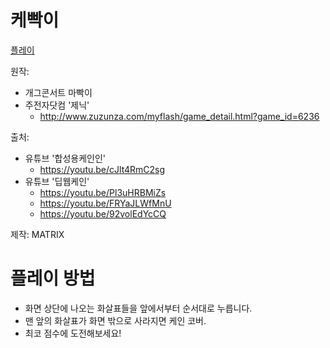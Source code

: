 케빡이
=============

[플레이](https://bzo5l2kzm8lpxmyehkhwea-on.drv.tw/kebbaki.nolara.ko/v101/)

원작:
* 개그콘서트 마빡이
* 주전자닷컴 '제닉'
  * http://www.zuzunza.com/myflash/game_detail.html?game_id=6236

출처:
* 유튜브 '합성용케인인'
  * https://youtu.be/cJlt4RmC2sg
* 유튜브 '딥웹케인'
  * https://youtu.be/Pl3uHRBMiZs
  * https://youtu.be/FRYaJLWfMnU
  * https://youtu.be/92volEdYcCQ

제작: MATRIX

플레이 방법
=============

* 화면 상단에 나오는 화살표들을 앞에서부터 순서대로 누릅니다.
* 맨 앞의 화살표가 화면 밖으로 사라지면 케인 코버.
* 최코 점수에 도전해보세요!
